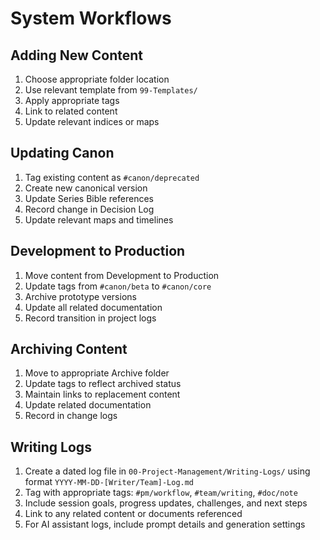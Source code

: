 # System Workflows

## Adding New Content
1. Choose appropriate folder location
2. Use relevant template from `99-Templates/`
3. Apply appropriate tags
4. Link to related content
5. Update relevant indices or maps

## Updating Canon
1. Tag existing content as `#canon/deprecated`
2. Create new canonical version
3. Update Series Bible references
4. Record change in Decision Log
5. Update relevant maps and timelines

## Development to Production
1. Move content from Development to Production
2. Update tags from `#canon/beta` to `#canon/core`
3. Archive prototype versions
4. Update all related documentation
5. Record transition in project logs

## Archiving Content
1. Move to appropriate Archive folder
2. Update tags to reflect archived status
3. Maintain links to replacement content
4. Update related documentation
5. Record in change logs

## Writing Logs
1. Create a dated log file in `00-Project-Management/Writing-Logs/` using format `YYYY-MM-DD-[Writer/Team]-Log.md`
2. Tag with appropriate tags: `#pm/workflow`, `#team/writing`, `#doc/note`
3. Include session goals, progress updates, challenges, and next steps
4. Link to any related content or documents referenced
5. For AI assistant logs, include prompt details and generation settings
